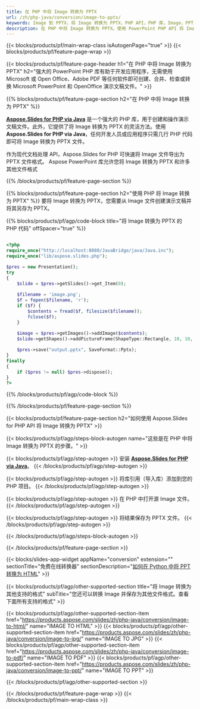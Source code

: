 ```yaml
---
title: 在 PHP 中将 Image 转换为 PPTX
url: /zh/php-java/conversion/image-to-pptx/
keywords: Image 到 PPTX，将 Image 转换为 PPTX，PHP API，PHP 库，Image，PPTX
description: 在 PHP 中将 Image 转换为 PPTX。使用 PowerPoint PHP API 将 Image 文件转换为 PPTX
---
```


{{< blocks/products/pf/main-wrap-class isAutogenPage="true" >}}
{{< blocks/products/pf/feature-page-wrap >}}

{{< blocks/products/pf/feature-page-header h1="在 PHP 中将 Image 转换为 PPTX" h2="强大的 PowerPoint PHP 库有助于开发应用程序，无需使用 Microsoft 或 Open Office、Adobe PDF 等任何软件即可创建、合并、检查或转换 Microsoft PowerPoint 和 OpenOffice 演示文稿文件。" >}}

{{% blocks/products/pf/feature-page-section h2="在 PHP 中将 Image 转换为 PPTX" %}}

[**Aspose.Slides for PHP via Java**](https://products.aspose.com/slides/zh/php-java/) 是一个强大的 PHP 库，用于创建和操作演示文稿文件。此外，它提供了将 Image 转换为 PPTX 的灵活方法。使用**Aspose.Slides for PHP via Java**，任何开发人员或应用程序只需几行 PHP 代码即可将 Image 转换为 PPTX 文件。

作为现代文档处理 API，Aspose.Slides for PHP 可快速将 Image 文件导出为 PPTX 文件格式。 Aspose PowerPoint 库允许您将 Image 转换为 PPTX 和许多其他文件格式

{{% /blocks/products/pf/feature-page-section %}}

{{% blocks/products/pf/feature-page-section  h2="使用 PHP 将 Image 转换为 PPTX" %}}
要将 Image 转换为 PPTX，您需要从 Image 文件创建演示文稿并将其另存为 PPTX。

{{% blocks/products/pf/agp/code-block title="将 Image 转换为 PPTX 的 PHP 代码" offSpacer="true" %}}

```php

<?php
require_once("http://localhost:8080/JavaBridge/java/Java.inc");
require_once("lib/aspose.slides.php");

$pres = new Presentation();
try
{
    $slide = $pres->getSlides()->get_Item(0);
    
    $filename = 'image.png';
    $f = fopen($filename, 'r');
    if ($f) {
        $contents = fread($f, filesize($filename));
        fclose($f);
    }
    
    $image = $pres->getImages()->addImage($contents);
    $slide->getShapes()->addPictureFrame(ShapeType::Rectangle, 10, 10, 100, 100, $image);

    $pres->save("output.pptx", SaveFormat::Pptx);
}
finally
{
    if ($pres != null) $pres->dispose();
}
?>
```


{{% /blocks/products/pf/agp/code-block %}}

{{% /blocks/products/pf/feature-page-section %}}

{{< blocks/products/pf/feature-page-section  h2="如何使用 Aspose.Slides for PHP API 将 Image 转换为 PPTX" >}}

{{< blocks/products/pf/agp/steps-block-autogen name="这些是在 PHP 中将 Image 转换为 PPTX 的步骤。" >}}

{{< blocks/products/pf/agp/step-autogen >}}
安装 [**Aspose.Slides for PHP via Java**](https://products.aspose.com/slides/zh/php-java/)。
{{< /blocks/products/pf/agp/step-autogen >}}

{{< blocks/products/pf/agp/step-autogen >}}
将库引用（导入库）添加到您的 PHP 项目。
{{< /blocks/products/pf/agp/step-autogen >}}

{{< blocks/products/pf/agp/step-autogen >}}
在 PHP 中打开源 Image 文件。
{{< /blocks/products/pf/agp/step-autogen >}}

{{< blocks/products/pf/agp/step-autogen >}}
将结果保存为 PPTX 文件。
{{< /blocks/products/pf/agp/step-autogen >}}

{{< /blocks/products/pf/agp/steps-block-autogen >}}

{{< /blocks/products/pf/feature-page-section >}}

{{< blocks/slides-app-widget  appName="conversion" extension="" sectionTitle="免费在线转换器" sectionDescription="[如何在 Python 中将 PPT 转换为 HTML](https://products.aspose.com/slides/zh/python-net/conversion/ppt-to-html/)" >}}

{{< blocks/products/pf/agp/other-supported-section title="将 Image 转换为其他支持的格式" subTitle="您还可以转换 Image 并保存为其他文件格式。查看下面所有支持的格式" >}}

{{< blocks/products/pf/agp/other-supported-section-item href="https://products.aspose.com/slides/zh/php-java/conversion/image-to-html/" name="IMAGE TO HTML" >}}
{{< blocks/products/pf/agp/other-supported-section-item href="https://products.aspose.com/slides/zh/php-java/conversion/image-to-jpg/" name="IMAGE TO JPG" >}}
{{< blocks/products/pf/agp/other-supported-section-item href="https://products.aspose.com/slides/zh/php-java/conversion/image-to-pdf/" name="IMAGE TO PDF" >}}
{{< blocks/products/pf/agp/other-supported-section-item href="https://products.aspose.com/slides/zh/php-java/conversion/image-to-ppt/" name="IMAGE TO PPT" >}}


{{< /blocks/products/pf/agp/other-supported-section >}}

{{< /blocks/products/pf/feature-page-wrap >}}
{{< /blocks/products/pf/main-wrap-class >}}
